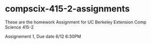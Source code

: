 # compscix-415-2-assignments
These are the homework Assignment for UC Berkeley Extension Comp Science 415-2

Assignement 1, Due date 6/12 6:30PM
